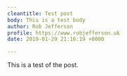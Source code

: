 ```yaml
---
cleantitle: Test post
body: This is a test body
author: Rob Jefferson
profile: https://www.robjefferson.uk
date: 2019-01-29 21:16:19 +0000

---
```

This is a test of the post.